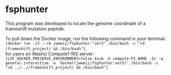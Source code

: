 # fsphunter

This program was developed to locate the genome coordinate of a frameshift mutation peptide. 


To pull down the Docker image, run the following command in your terminal:  
`[docker run -it --rm jwweii/fsphunter:"ver5" /bin/bash -c "cd /frameshift_project/ && /bin/bash"]`.   
for users on WashU Compute1-RIS server:  
`[LSF_DOCKER_PRESERVE_ENVIRONMENT=false bsub -G compute-PI_NAME -Is -q general-interactive -a 'docker(jwweii/fsphunter:ver5)' /bin/bash -c "cd ../..//frameshift_project/ && /bin/bash"]`
